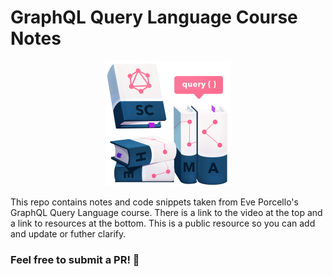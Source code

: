 # GraphQL Query Language Course Notes

<p align="center"><img src="icon.png" width="200"></p>

This repo contains notes and code snippets taken from Eve Porcello's GraphQL Query Language course. There is a link to the video at the top and a link to resources at the bottom. This is a public resource so you can add and update or futher clarify.

### Feel free to submit a PR! 🙌
